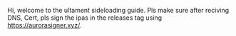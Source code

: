 Hi, welcome to the ultament sideloading guide. Pls make sure after reciving DNS, Cert, pls sign the ipas in the releases tag using https://aurorasigner.xyz/.
